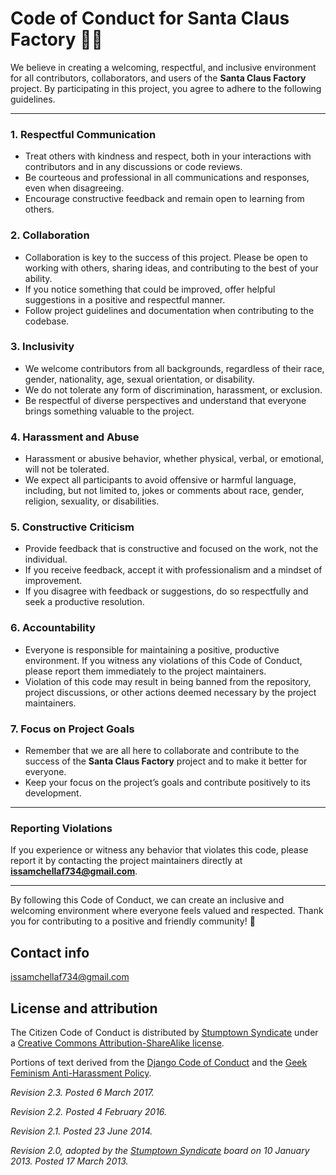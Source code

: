 # Code of Conduct for Santa Claus Factory 🎅🎁

We believe in creating a welcoming, respectful, and inclusive environment for all contributors, collaborators, and users of the **Santa Claus Factory** project. By participating in this project, you agree to adhere to the following guidelines.

---

### 1. **Respectful Communication**

- Treat others with kindness and respect, both in your interactions with contributors and in any discussions or code reviews.
- Be courteous and professional in all communications and responses, even when disagreeing.
- Encourage constructive feedback and remain open to learning from others.

### 2. **Collaboration**

- Collaboration is key to the success of this project. Please be open to working with others, sharing ideas, and contributing to the best of your ability.
- If you notice something that could be improved, offer helpful suggestions in a positive and respectful manner.
- Follow project guidelines and documentation when contributing to the codebase.

### 3. **Inclusivity**

- We welcome contributors from all backgrounds, regardless of their race, gender, nationality, age, sexual orientation, or disability.
- We do not tolerate any form of discrimination, harassment, or exclusion.
- Be respectful of diverse perspectives and understand that everyone brings something valuable to the project.

### 4. **Harassment and Abuse**

- Harassment or abusive behavior, whether physical, verbal, or emotional, will not be tolerated.
- We expect all participants to avoid offensive or harmful language, including, but not limited to, jokes or comments about race, gender, religion, sexuality, or disabilities.

### 5. **Constructive Criticism**

- Provide feedback that is constructive and focused on the work, not the individual.
- If you receive feedback, accept it with professionalism and a mindset of improvement.
- If you disagree with feedback or suggestions, do so respectfully and seek a productive resolution.

### 6. **Accountability**

- Everyone is responsible for maintaining a positive, productive environment. If you witness any violations of this Code of Conduct, please report them immediately to the project maintainers.
- Violation of this code may result in being banned from the repository, project discussions, or other actions deemed necessary by the project maintainers.

### 7. **Focus on Project Goals**

- Remember that we are all here to collaborate and contribute to the success of the **Santa Claus Factory** project and to make it better for everyone.
- Keep your focus on the project’s goals and contribute positively to its development.

---

### Reporting Violations

If you experience or witness any behavior that violates this code, please report it by contacting the project maintainers directly at **issamchellaf734@gmail.com**.

---

By following this Code of Conduct, we can create an inclusive and welcoming environment where everyone feels valued and respected. Thank you for contributing to a positive and friendly community! 🎄
## Contact info

issamchellaf734@gmail.com

## License and attribution

The Citizen Code of Conduct is distributed by [Stumptown Syndicate](http://stumptownsyndicate.org) under a [Creative Commons Attribution-ShareAlike license](http://creativecommons.org/licenses/by-sa/3.0/). 

Portions of text derived from the [Django Code of Conduct](https://www.djangoproject.com/conduct/) and the [Geek Feminism Anti-Harassment Policy](http://geekfeminism.wikia.com/wiki/Conference_anti-harassment/Policy).

_Revision 2.3. Posted 6 March 2017._

_Revision 2.2. Posted 4 February 2016._

_Revision 2.1. Posted 23 June 2014._

_Revision 2.0, adopted by the [Stumptown Syndicate](http://stumptownsyndicate.org) board on 10 January 2013. Posted 17 March 2013._
